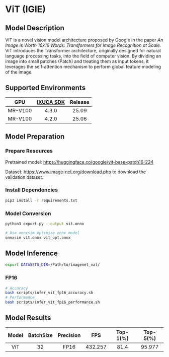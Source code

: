 # ViT (IGIE)

## Model Description

ViT is a novel vision model architecture proposed by Google in the paper *An Image is Worth 16x16 Words: Transformers for Image Recognition at Scale.* ViT introduces the Transformer architecture, originally designed for natural language processing tasks, into the field of computer vision. By dividing an image into small patches (Patch) and treating them as input tokens, it leverages the self-attention mechanism to perform global feature modeling of the image.

## Supported Environments

| GPU    | [IXUCA SDK](https://gitee.com/deep-spark/deepspark#%E5%A4%A9%E6%95%B0%E6%99%BA%E7%AE%97%E8%BD%AF%E4%BB%B6%E6%A0%88-ixuca) | Release |
| :----: | :----: | :----: |
| MR-V100 | 4.3.0 | 25.09 |
| MR-V100 | 4.2.0 | 25.06 |

## Model Preparation

### Prepare Resources

Pretrained model: <https://huggingface.co/google/vit-base-patch16-224>

Dataset: <https://www.image-net.org/download.php> to download the validation dataset.

### Install Dependencies

```bash
pip3 install -r requirements.txt
```

### Model Conversion

```bash
python3 export.py --output vit.onnx

# Use onnxsim optimize onnx model
onnxsim vit.onnx vit_opt.onnx
```

## Model Inference

```bash
export DATASETS_DIR=/Path/to/imagenet_val/
```

### FP16

```bash
# Accuracy
bash scripts/infer_vit_fp16_accuracy.sh
# Performance
bash scripts/infer_vit_fp16_performance.sh
```

## Model Results

| Model | BatchSize | Precision | FPS     | Top-1(%) | Top-5(%) |
| :----: | :----: | :----: | :----: | :----: | :----: |
|  ViT  | 32        | FP16      | 432.257 |  81.4    | 95.977   |
